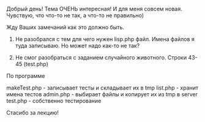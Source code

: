 Добрый день!
Тема ОЧЕНЬ интересная! И для меня совсем новая.
Чувствую, что что-то не так, а что-то не правильно)

Жду Ваших замечаний как это должно быть.

1. Не разобрался с тем для чего нужен lisp.php файл. Имена файлов я туда записываю.
Но может надо как-то не так?

2. Не смог разобраться с заданием случайного животного. Строки 43-45 (test.php)

По программе

makeTest.php - записывает тесты и складывает их в tmp
list.php - хранит имена тестов
admin.php - выбирает файлы и копирует их из tmp в server
test.php - собственно тестирование


Стасибо за лекцию!
 

